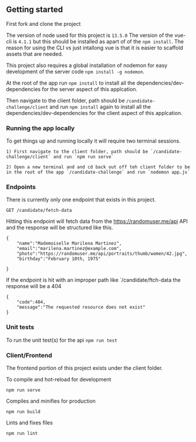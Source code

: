 ## Getting started

First fork and clone the project

The version of node used for this project is `13.5.0`
The version of the vue-cli is `4.1.1` but this should be installed as apart of of the `npm install`. The reason for using the CLI vs just intallong vue is that it is easier to scaffold assets that are needed.

This project also requires a global installation of nodemon for easy development of the server code `npm install -g nodemon`.

At the root of the app run `npm install` to install all the dependencies/dev-dependencies for the server aspect of this applcation.

Then navigate to the client folder, path should be `/candidate-challenge/client` and run `npm install` again to install all the dependencies/dev-dependencies for the client aspect of this applcation.




### Running the app locally

To get things up and running locally it will require two terminal sessions.
    
    1) First navigate to the client folder, path should be `/candidate-challenge/client` and run `npm run serve`

    2) Open a new terminal and and cd back out off teh client folder to be in the root of the app `/candidate-challenge` and run `nodemon app.js`

### Endpoints

There is currently only one endpoint that exists in this project.

```
GET /candidate/fetch-data

```

Hitting this endpoint will fetch data from the https://randomuser.me/api API and the response will be structured like this.

```
{
    "name":"Mademoiselle Marilena Martinez",
    "email":"marilena.martinez@example.com",
    "photo":"https://randomuser.me/api/portraits/thumb/women/42.jpg",
    "birthday":"February 10th, 1975"

}
```

If the endpoint is hit with an improper path like `/candidate/ftch-data the response will be a 404

```
{
    "code":404,
    "message":"The requested resource does not exist"
}
```

### Unit tests 

To run the unit test(s) for the api `npm run test`

### Client/Frontend

The frontend portion of this project exists under the client folder.

To compile and hot-reload for development

```
npm run serve
```

Compiles and minifies for production

```
npm run build
```

Lints and fixes files

```
npm run lint
```
